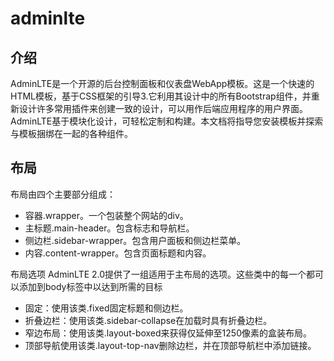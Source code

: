 # adminlte
## 介绍

AdminLTE是一个开源的后台控制面板和仪表盘WebApp模板。这是一个快速的HTML模板，基于CSS框架的引导3.它利用其设计中的所有Bootstrap组件，并重新设计许多常用插件来创建一致的设计，可以用作后端应用程序的用户界面。AdminLTE基于模块化设计，可轻松定制和构建。本文档将指导您安装模板并探索与模板捆绑在一起的各种组件。

## 布局

布局由四个主要部分组成：
  * 容器.wrapper。一个包装整个网站的div。
  * 主标题.main-header。包含标志和导航栏。
  * 侧边栏.sidebar-wrapper。包含用户面板和侧边栏菜单。
  * 内容.content-wrapper。包含页面标题和内容。

布局选项
AdminLTE 2.0提供了一组适用于主布局的选项。这些类中的每一个都可以添加到body标签中以达到所需的目标

  * 固定：使用该类.fixed固定标题和侧边栏。
  * 折叠边栏：使用该类.sidebar-collapse在加载时具有折叠边栏。
  * 窄边布局：使用该类.layout-boxed来获得仅延伸至1250像素的盒装布局。
  * 顶部导航使用该类.layout-top-nav删除边栏，并在顶部导航栏中添加链接。



[](codepen://Lingyucoder/AsFJh?height=800&theme=0)
